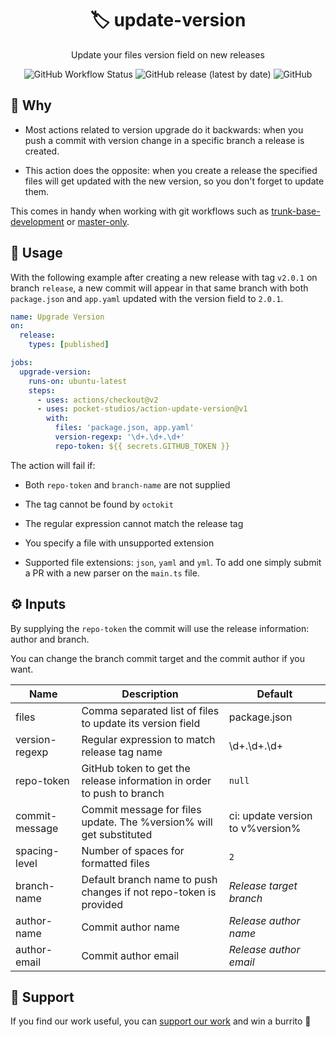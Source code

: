 <div align="center">
   <h1>🏷 update-version</h1>
   <p>Update your files version field on new releases</p>
   <p align="center">
    <img alt="GitHub Workflow Status" src="https://img.shields.io/github/workflow/status/pocket-studios/action-update-version/CI">
    <img alt="GitHub release (latest by date)" src="https://img.shields.io/github/v/release/pocket-studios/action-update-version">
    <img alt="GitHub" src="https://img.shields.io/github/license/pocket-studios/action-update-version">
   </p>
</div>

## 🧠 Why

- Most actions related to version upgrade do it backwards:
when you push a commit with version change in a specific branch a release is created.

- This action does the opposite: when you create a release the
specified files will get updated with the new version, so you don't forget to update them.

This comes in handy when working with git workflows such as [trunk-base-development](https://trunkbaseddevelopment.com/) or [master-only](https://www.youtube.com/watch?v=MWz-9uyHP4s).

## 🚀 Usage

With the following example after creating a new release with tag `v2.0.1` on branch `release`,
a new commit will appear in that same branch with both `package.json` and `app.yaml` updated
with the version field to `2.0.1`.

```yaml
name: Upgrade Version
on:
  release:
    types: [published]

jobs:
  upgrade-version:
    runs-on: ubuntu-latest
    steps:
      - uses: actions/checkout@v2
      - uses: pocket-studios/action-update-version@v1
        with:
          files: 'package.json, app.yaml'
          version-regexp: '\d+.\d+.\d+'
          repo-token: ${{ secrets.GITHUB_TOKEN }}
```

The action will fail if:
- Both `repo-token` and `branch-name` are not supplied
- The tag cannot be found by `octokit`
- The regular expression cannot match the release tag
- You specify a file with unsupported extension

- Supported file extensions: `json`, `yaml` and `yml`. To add one simply submit a PR with a new parser on the `main.ts` file.

## ⚙ Inputs

By supplying the `repo-token` the commit will use the release information: author and branch.

You can change the branch commit target and the commit author if you want.

**Name**|**Description**|**Default**
-----|-----|-----
files|Comma separated list of files to update its version field|package.json
version-regexp|Regular expression to match release tag name|\d+.\d+.\d+
repo-token|GitHub token to get the release information in order to push to branch|`null` 
commit-message|Commit message for files update. The %version% will get substituted|ci: update version to v%version%
spacing-level|Number of spaces for formatted files|`2`
branch-name|Default branch name to push changes if not repo-token is provided|*Release target branch* 
author-name|Commit author name|*Release author name* 
author-email|Commit author email|*Release author email* 

## 👋 Support

If you find our work useful, you can [support our work](https://github.com/sponsors/pocket-studios) and win a burrito 🌯

